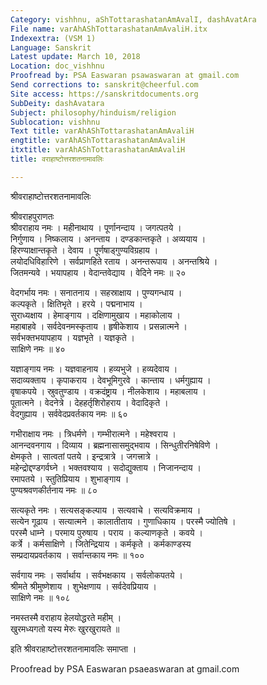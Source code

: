 ```yaml
---
Category: vishhnu, aShTottarashatanAmAvalI, dashAvatAra
File name: varAhAShTottarashatanAmAvaliH.itx
Indexextra: (VSM 1)
Language: Sanskrit
Latest update: March 10, 2018
Location: doc_vishhnu
Proofread by: PSA Easwaran psawaswaran at gmail.com
Send corrections to: sanskrit@cheerful.com
Site access: https://sanskritdocuments.org
SubDeity: dashAvatara
Subject: philosophy/hinduism/religion
Sublocation: vishhnu
Text title: varAhAShTottarashatanAmAvaliH
engtitle: varAhAShTottarashatanAmAvaliH
itxtitle: varAhAShTottarashatanAmAvaliH
title: वराहाष्टोत्तरशतनामावलिः

---
```

  
 श्रीवराहाष्टोत्तरशतनामावलिः   
  
श्रीवराहपुराणतः  
श्रीवराहाय नमः । महीनाथाय । पूर्णानन्दाय । जगत्पतये ।  
निर्गुणाय । निष्कलाय । अनन्ताय । दण्डकान्तकृते । अव्ययाय ।  
हिरण्याक्षान्तकृते । देवाय । पूर्णषाड्गुण्यविग्रहाय ।  
लयोदधिविहारिणे । सर्वप्राणहिते रताय । अनन्तरूपाय । अनन्तश्रिये ।  
जितमन्यवे । भयापहाय । वेदान्तवेद्याय । वेदिने नमः ॥ २०  
  
वेदगर्भाय नमः । सनातनाय । सहस्राक्षाय । पुण्यगन्धाय ।  
कल्पकृते । क्षितिभृते । हरये । पद्मनाभाय ।  
सुराध्यक्षाय । हेमाङ्गाय । दक्षिणामुखाय । महाकोलाय ।  
महाबाहवे । सर्वदेवनमस्कृताय । हृषीकेशाय । प्रसन्नात्मने ।  
सर्वभक्तभयापहाय । यज्ञभृते । यज्ञकृते ।  
साक्षिणे नमः ॥ ४०  
  
यज्ञाङ्गाय नमः । यज्ञवाहनाय । हव्यभुजे । हव्यदेवाय ।  
सदाव्यक्ताय । कृपाकराय । देवभूमिगुरवे । कान्ताय । धर्मगुह्याय ।  
वृषाकपये । स्रुवतुण्डाय । वक्रदंष्ट्राय । नीलकेशाय । महाबलाय ।  
पूतात्मने । वेदनेत्रे । देहहर्तृशिरोहराय । वेदादिकृते ।  
वेदगुह्याय । सर्ववेदप्रवर्तकाय नमः ॥ ६०  
  
गभीराक्षाय नमः । त्रिधर्मणे । गम्भीरात्मने । महेश्वराय ।  
आनन्दवनगाय । दिव्याय । ब्रह्मनासासमुद्भवाय । सिन्धुतीरनिषेविणे ।  
क्षेमकृते । सात्वतां पतये । इन्द्रत्रात्रे । जगत्त्रात्रे ।  
महेन्द्रोद्दण्डगर्वघ्ने । भक्तवश्याय । सदोद्युक्ताय । निजानन्दाय ।  
रमापतये । स्तुतिप्रियाय । शुभाङ्गाय ।  
पुण्यश्रवणकीर्तनाय नमः ॥ ८०  
  
सत्यकृते नमः । सत्यसङ्कल्पाय । सत्यवाचे । सत्यविक्रमाय ।  
सत्येन गूढाय । सत्यात्मने । कालातीताय । गुणाधिकाय । परस्मै ज्योतिषे ।  
परस्मै धाम्ने । परमाय पुरुषाय । पराय । कल्याणकृते । कवये ।  
कर्त्रे । कर्मसाक्षिणे । जितेन्द्रियाय । कर्मकृते । कर्मकाण्डस्य  
सम्प्रदायप्रवर्तकाय । सर्वान्तकाय नमः ॥ १००  
  
सर्वगाय नमः । सर्वार्थाय । सर्वभक्षकाय । सर्वलोकपतये ।  
श्रीमते श्रीमुष्णेशाय । शुभेक्षणाय । सर्वदेवप्रियाय ।  
साक्षिणे नमः ॥ १०८  
  
नमस्तस्मै वराहाय हेलयोद्धरते महीम् ।  
खुरमध्यगतो यस्य मेरुः खुरखुरायते ॥  
  
इति श्रीवराहाष्टोत्तरशतनामावलिः समाप्ता ।  
  
  
Proofread by PSA Easwaran psaeaswaran at gmail.com  
  
